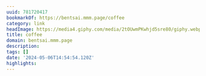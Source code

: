 ```yaml
---
uuid: 781720417
bookmarkOf: https://bentsai.mmm.page/coffee
category: link
headImage: https://media4.giphy.com/media/2tOUwmPKwhjd5sre80/giphy.webp
title: coffee
domain: bentsai.mmm.page
description:
tags: []
date: '2024-05-06T14:54:54.120Z'
highlights:
---
```





